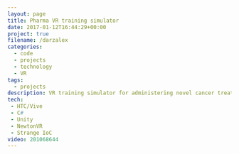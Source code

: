 ```yaml
---
layout: page
title: Pharma VR training simulator
date: 2017-01-12T16:44:29+00:00
project: true
filename: /darzalex
categories:
  - code
  - projects
  - technology
  - VR
tags:
  - projects
description: VR training simulator for administering novel cancer treatment
tech:
 - HTC/Vive
 - C#
 - Unity
 - NewtonVR
 - Strange IoC
video: 201068644
---
```



